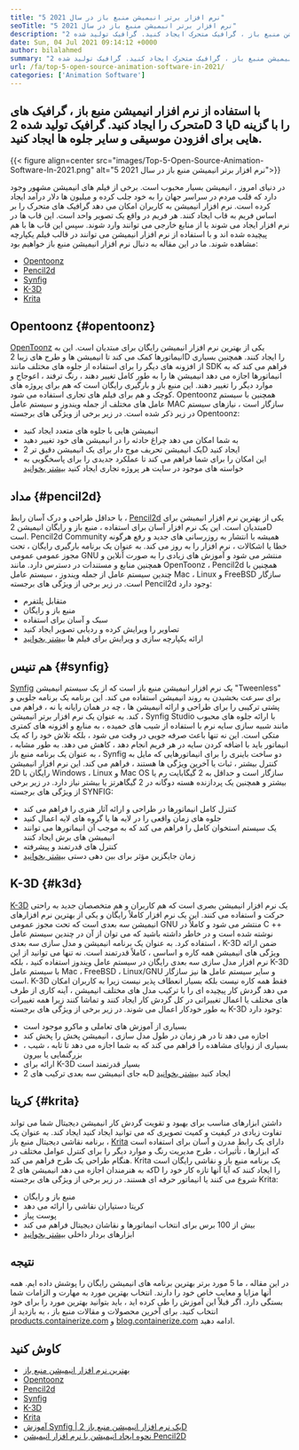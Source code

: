 ```yaml
---
title: "5 نرم افزار برتر انیمیشن منبع باز در سال 2021" 
seoTitle: "5 نرم افزار برتر انیمیشن منبع باز در سال 2021" 
description: "با استفاده از نرم افزار انیمیشن منبع باز ، گرافیک متحرک ایجاد کنید. گرافیک تولید شده 2D یا 3D را با گزینه هایی برای افزودن موسیقی و سایر جلوه ها ایجاد کنید." 
date: Sun, 04 Jul 2021 09:14:12 +0000
author: bilalahmed
summary: "با استفاده از نرم افزار انیمیشن منبع باز ، گرافیک متحرک ایجاد کنید. گرافیک تولید شده 2D یا 3D را با گزینه هایی برای افزودن موسیقی و سایر جلوه ها ایجاد کنید." 
url: /fa/top-5-open-source-animation-software-in-2021/
categories: ['Animation Software']
---
```


## با استفاده از نرم افزار انیمیشن منبع باز ، گرافیک های متحرک را ایجاد کنید. گرافیک تولید شده 2D یا 3D را با گزینه هایی برای افزودن موسیقی و سایر جلوه ها ایجاد کنید.

{{< figure align=center src="images/Top-5-Open-Source-Animation-Software-In-2021.png" alt="5 نرم افزار برتر انیمیشن منبع باز در سال 2021">}}

در دنیای امروز ، انیمیشن بسیار محبوب است. برخی از فیلم های انیمیشن مشهور وجود دارد که قلب مردم در سراسر جهان را به خود جلب کرده و میلیون ها دلار درآمد ایجاد کرده است. نرم افزار انیمیشن به کاربران امکان می دهد گرافیک های متحرک را بر اساس فریم به قاب ایجاد کنند. هر فریم در واقع یک تصویر واحد است. این قاب ها در نرم افزار ایجاد می شوند یا از منابع خارجی می توانند وارد شوند. سپس این قاب ها با هم پیچیده شده اند و با استفاده از نرم افزار انیمیشن می توانند در قالب فیلم یکپارچه مشاهده شوند. ما در این مقاله به دنبال نرم افزار انیمیشن منبع باز خواهیم بود:
  * [Opentoonz][1]
  * [Pencil2d][2]
  * [Synfig][3]
  * [K-3D][4]
  * [Krita][5]

## Opentoonz {#opentoonz}

[OpenToonz][6] یکی از بهترین نرم افزار انیمیشن رایگان برای مبتدیان است. این به انیماتورها کمک می کند تا انیمیشن ها و طرح های زیبا 2D را ایجاد کنند. همچنین بسیاری از افزونه های دیگر را برای استفاده از جلوه های مختلف مانند SDK فراهم می کند که به انیماتورها اجازه می دهد انیمیشن ها را به طور کامل تغییر دهند ، رنگ ترفند ، اعوجاج و موارد دیگر را تغییر دهند. این منبع باز و بارگیری رایگان است که هم برای پروژه های کوچک و هم برای فیلم های تجاری استفاده می شود. Opentoonz همچنین با سیستم عامل های مختلف از جمله ویندوز و سیستم عامل MAC سازگار است ، نیازهای سیستم در زیر ذکر شده است. در زیر برخی از ویژگی های برجسته Opentoonz:
  * انیمیشن هایی با جلوه های متعدد ایجاد کنید
  * به شما امکان می دهد چراغ حادثه را در انیمیشن های خود تغییر دهید
  * یک انیمیشن تحریف موج دار برای یک انیمیشن دقیق تر 2D ایجاد کنید
  * این امکان را برای شما فراهم می کند تا عملکرد جدیدی را برای پاسخگویی به خواسته های موجود در سایت هر پروژه تجاری ایجاد کنید
[بیشتر بخوانید][7]

## مداد {#pencil2d}

با حداقل طراحی و درک آسان رابط ، [Pencil2d][8] یکی از بهترین نرم افزار انیمیشن برای مبتدیان است. این یک نرم افزار آسان برای استفاده ، منبع باز و رایگان انیمیشن 2D است. Pencil2d Community همیشه با انتشار به روزرسانی های جدید و رفع هرگونه خطا یا اشکالات ، نرم افزار را به روز می کند. به عنوان یک برنامه بارگیری رایگان ، تحت مجوز عمومی عمومی GNU منتشر می شود و آموزش های زیادی را به صورت آنلاین و همچنین منابع و مستندات در دسترس دارد. مانند OpenToonz ، Pencil2d همچنین با چندین سیستم عامل از جمله ویندوز ، سیستم عامل Mac ، Linux و FreeBSD سازگار است. در زیر برخی از ویژگی های برجسته Pencil2d وجود دارد:
  * متقابل پلتفرم
  * منبع باز و رایگان
  * سبک و آسان برای استفاده
  * تصاویر را ویرایش کرده و ردیابی تصویر ایجاد کنید
  * ارائه یکپارچه سازی و ویرایش برای فیلم ها
[بیشتر بخوانید][9]

## هم تنیس {#synfig}

[Synfig][10] یک نرم افزار انیمیشن منبع باز است که از یک سیستم انیمیشن "Tweenless" برای سرعت بخشیدن به روند انیمیشن استفاده می کند. این برنامه یک برنامه جلویی و پشتی ترکیبی را برای طراحی و ارائه انیمیشن ها ، چه در همان رایانه یا نه ، فراهم می کند. به عنوان یک نرم افزار برتر انیمیشن ، Synfig Studio با ارائه جلوه های محبوب مانند شبیه سازی سایه نرم با استفاده از شیب های خمیده ، به منابع و افزونه های کمتری متکی است. این نه تنها باعث صرفه جویی در وقت می شود ، بلکه تلاش خود را که یک انیماتور باید با اضافه کردن سایه در هر فریم انجام دهد ، کاهش می دهد. به طور مشابه ، به عنوان یک برنامه منبع باز ، Synfig دو ساخت باینری را برای انیماتورهایی که مایل به کنترل بیشتر ، ثبات یا آخرین ویژگی ها هستند ، فراهم می کند. این نرم افزار انیمیشن 2D رایگان با Windows ، Linux و Mac OS سازگار است و حداقل به 2 گیگابایت رم یا بیشتر و همچنین یک پردازنده هسته دوگانه در 2 گیگاهرتز یا بیشتر نیاز دارد. در زیر برخی از ویژگی های برجسته SYNFIG:
  * کنترل کامل انیماتورها در طراحی و ارائه آثار هنری را فراهم می کند
  * جلوه های زمان واقعی را در لایه ها یا گروه های لایه اعمال کنید
  * یک سیستم استخوان کامل را فراهم می کند که به موجب آن انیماتورها می توانند انیمیشن های برش ایجاد کنند
  * کنترل های قدرتمند و پیشرفته
  * زمان جایگزین مؤثر برای بین دهی دستی
[بیشتر بخوانید][11]

## K-3D {#k3d}

[K-3D][12] یک نرم افزار انیمیشن بصری است که هم کاربران و هم متخصصان جدید به راحتی حرکت و استفاده می کنند. این یک نرم افزار کاملاً رایگان و یکی از بهترین نرم افزارهای انیمیشن سه بعدی است که تحت مجوز عمومی GNU منتشر می شود و کاملاً در C ++ نوشته شده است و در خاطر داشته باشید که می توان از آن در چندین سیستم عامل استفاده کرد. به عنوان یک برنامه انیمیشن و مدل سازی سه بعدی ، K-3D ضمن ارائه ویژگی های انیمیشن همه کاره و اساسی ، کاملاً قدرتمند است. نه تنها می توانید از این نرم افزار مدل سازی سه بعدی رایگان در سیستم عامل ویندوز استفاده کنید ، بلکه K-3D با سیستم عامل Mac ، FreeBSD ، Linux/GNU و سایر سیستم عامل ها نیز سازگار است. K-3D فقط همه کاره نیست بلکه بسیار انعطاف پذیر نیست زیرا به کاربران امکان می دهد گردش کار پیچیده ای را با ترکیب مدل های مختلف انیمیشن ، آینه کاری از طرف های مختلف یا اعمال تغییراتی در کل گردش کار ایجاد کنند و تماشا کنند زیرا همه تغییرات به طور خودکار اعمال می شوند. در زیر برخی از ویژگی های برجسته K-3D وجود دارد:
  * بسیاری از آموزش های تعاملی و ماکرو موجود است
  * اجازه می دهد تا در هر زمان در طول مدل سازی ، انیمیشن پخش را پخش کند
  * بسیاری از زوایای مشاهده را فراهم می کند که به شما اجازه می دهد تا تابه ، شیب ، بزرگنمایی یا بیرون
  * ارائه برای K-3D بسیار قدرتمند است
  * به جای انیمیشن سه بعدی ترکیب های 2D ایجاد کنید
[بیشتر بخوانید][13]

## کریتا {#krita}

داشتن ابزارهای مناسب برای بهبود و تقویت گردش کار انیمیشن دیجیتال شما می تواند تفاوت زیادی در کیفیت و کمیت تصویری که می توانید ایجاد کنید ایجاد کند. به عنوان یک برنامه نقاشی دیجیتال منبع باز ، [Krita][14] دارای یک رابط مدرن و آسان برای استفاده است که ابزارها ، تأثیرات ، طرح مدیریت رنگ و موارد دیگر را برای کنترل عوامل مختلف در هنگام طراحی یک طرح فراهم می کند. Krita یک برنامه منبع باز و نقاشی رایگان است که به هنرمندان اجازه می دهد انیمیشن های 2D را ایجاد کنند که آیا آنها تازه کار خود را شروع می کنند یا انیماتور حرفه ای هستند. در زیر برخی از ویژگی های برجسته Krita:
  * منبع باز و رایگان
  * کریتا دستیاران نقاشی را ارائه می دهد
  * پوست پیاز
  * بیش از 100 برس برای انتخاب انیماتورها و نقاشان دیجیتال فراهم می کند
  * ابزارهای بردار داخلی
[بیشتر بخوانید][15]

## نتیجه
در این مقاله ، ما 5 مورد برتر بهترین برنامه های انیمیشن رایگان را پوشش داده ایم. همه آنها مزایا و معایب خاص خود را دارند. انتخاب بهترین مورد به مهارت و الزامات شما بستگی دارد. اگر قبلاً این آموزش را طی کرده اید ، باید بتوانید بهترین مورد را برای خود انتخاب کنید. برای آخرین محصولات و مقالات منبع باز ، به بازدید از [products.containerize.com][16] و [blog.containerize.com][17] ادامه دهید.

## کاوش کنید
  * [بهترین نرم افزار انیمیشن منبع باز][18]
  * [Opentoonz][7]
  * [Pencil2d][9]
  * [Synfig][11]
  * [K-3D][13]
  * [Krita][15]
  * [آموزش Synfig | یک نرم افزار انیمیشن منبع باز 2D][19]
  * [نحوه ایجاد انیمیشن با نرم افزار انیمیشن Pencil2D][20]



[1]: #opentoonz
[2]: #pencil2d
[3]: #synfig
[4]: #k3d
[5]: #krita
[6]: https://opentoonz.github.io/e/
[7]: https://products.containerize.com/animation-software/opentoonz/
[8]: https://www.pencil2d.org/
[9]: https://products.containerize.com/animation-software/pencil2d/
[10]: https://www.synfig.org/
[11]: https://products.containerize.com/animation-software/synfig/
[12]: http://www.k-3d.org/
[13]: https://products.containerize.com/animation-software/k3d/
[14]: https://krita.org/en/
[15]: https://products.containerize.com/animation-software/krita/
[16]: https://products.containerize.com/
[17]: https://blog.containerize.com/
[18]: https://products.containerize.com/animation-software/
[19]: https://blog.containerize.com/animation-software/synfig-tutorial-an-open-source-2d-animation-software/
[20]: https://blog.containerize.com/animation-software/how-to-create-animations-with-pencil2d-animation-software/
